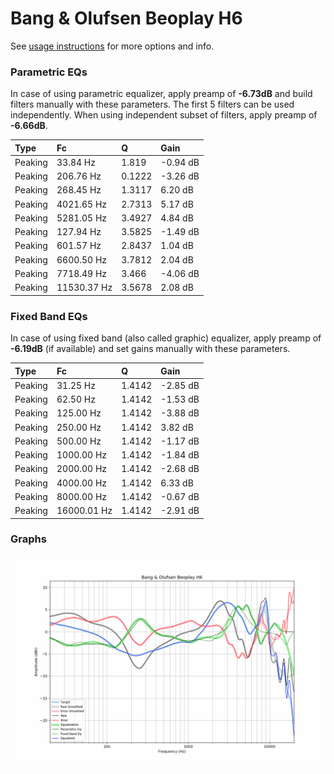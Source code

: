 # Bang & Olufsen Beoplay H6
See [usage instructions](https://github.com/jaakkopasanen/AutoEq#usage) for more options and info.

### Parametric EQs
In case of using parametric equalizer, apply preamp of **-6.73dB** and build filters manually
with these parameters. The first 5 filters can be used independently.
When using independent subset of filters, apply preamp of **-6.66dB**.

| Type    | Fc          |      Q | Gain     |
|:--------|:------------|:-------|:---------|
| Peaking | 33.84 Hz    | 1.819  | -0.94 dB |
| Peaking | 206.76 Hz   | 0.1222 | -3.26 dB |
| Peaking | 268.45 Hz   | 1.3117 | 6.20 dB  |
| Peaking | 4021.65 Hz  | 2.7313 | 5.17 dB  |
| Peaking | 5281.05 Hz  | 3.4927 | 4.84 dB  |
| Peaking | 127.94 Hz   | 3.5825 | -1.49 dB |
| Peaking | 601.57 Hz   | 2.8437 | 1.04 dB  |
| Peaking | 6600.50 Hz  | 3.7812 | 2.04 dB  |
| Peaking | 7718.49 Hz  | 3.466  | -4.06 dB |
| Peaking | 11530.37 Hz | 3.5678 | 2.08 dB  |

### Fixed Band EQs
In case of using fixed band (also called graphic) equalizer, apply preamp of **-6.19dB**
(if available) and set gains manually with these parameters.

| Type    | Fc          |      Q | Gain     |
|:--------|:------------|:-------|:---------|
| Peaking | 31.25 Hz    | 1.4142 | -2.85 dB |
| Peaking | 62.50 Hz    | 1.4142 | -1.53 dB |
| Peaking | 125.00 Hz   | 1.4142 | -3.88 dB |
| Peaking | 250.00 Hz   | 1.4142 | 3.82 dB  |
| Peaking | 500.00 Hz   | 1.4142 | -1.17 dB |
| Peaking | 1000.00 Hz  | 1.4142 | -1.84 dB |
| Peaking | 2000.00 Hz  | 1.4142 | -2.68 dB |
| Peaking | 4000.00 Hz  | 1.4142 | 6.33 dB  |
| Peaking | 8000.00 Hz  | 1.4142 | -0.67 dB |
| Peaking | 16000.01 Hz | 1.4142 | -2.91 dB |

### Graphs
![](./Bang%20&%20Olufsen%20Beoplay%20H6.png)